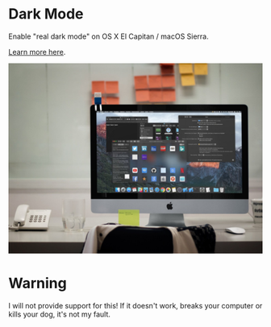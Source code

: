 # Dark Mode

Enable "real dark mode" on OS X El Capitan / macOS Sierra.

[Learn more here](https://medium.com/linkcommingsoon).

![picture](darkmode.jpg)

# Warning

I will not provide support for this! If it doesn't work, breaks your computer or kills your dog, it's not my fault.